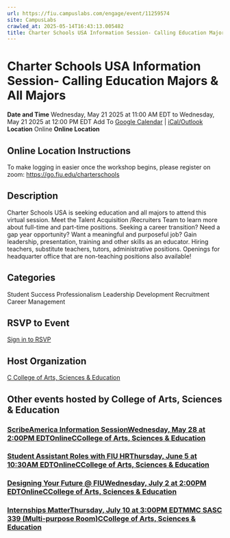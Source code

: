 ```yaml
---
url: https://fiu.campuslabs.com/engage/event/11259574
site: CampusLabs
crawled_at: 2025-05-14T16:43:13.005482
title: Charter Schools USA Information Session- Calling Education Majors & All Majors - Panther Connect
---
```


# Charter Schools USA Information Session- Calling Education Majors & All Majors
**Date and Time**
Wednesday, May 21 2025 at 11:00 AM EDT  to 
Wednesday, May 21 2025 at 12:00 PM EDT
Add To [Google Calendar](https://fiu.campuslabs.com/engage/event/11259574/googlepublish) | [iCal/Outlook ](https://fiu.campuslabs.com/engage/event/11259574.ics)
**Location**
Online
**Online Location**
## Online Location Instructions
To make logging in easier once the workshop begins, please register on zoom: https://go.fiu.edu/charterschools
## Description
Charter Schools USA is seeking education and all majors to attend this virtual session. Meet the Talent Acquisition /Recruiters Team to learn more about full-time and part-time positions. Seeking a career transition? Need a gap year opportunity? Want a meaningful and purposeful job? Gain leadership, presentation, training and other skills as an educator. Hiring teachers, substitute teachers, tutors, administrative positions. Openings for headquarter office that are non-teaching positions also available!
## Categories
Student Success 
Professionalism
Leadership Development
Recruitment
Career Management
## RSVP to Event
[Sign in to RSVP](https://fiu.campuslabs.com/engage/account/login?returnUrl=/engage/event/11259574)
## Host Organization
[C College of Arts, Sciences & Education ](https://fiu.campuslabs.com/engage/organization/case)
## Other events hosted by College of Arts, Sciences & Education
### [ScribeAmerica Information SessionWednesday, May 28 at 2:00PM EDTOnlineCCollege of Arts, Sciences & Education](https://fiu.campuslabs.com/engage/event/11282780)
### [Student Assistant Roles with FIU HRThursday, June 5 at 10:30AM EDTOnlineCCollege of Arts, Sciences & Education](https://fiu.campuslabs.com/engage/event/11263458)
### [Designing Your Future @ FIUWednesday, July 2 at 2:00PM EDTOnlineCCollege of Arts, Sciences & Education](https://fiu.campuslabs.com/engage/event/11259685)
### [Internships MatterThursday, July 10 at 3:00PM EDTMMC SASC 339 (Multi-purpose Room)CCollege of Arts, Sciences & Education](https://fiu.campuslabs.com/engage/event/11288038)
